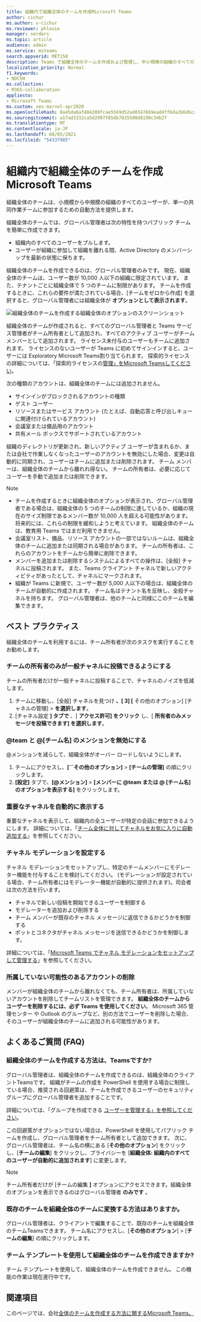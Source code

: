 ```yaml
---
title: 組織内で組織全体のチームを作成Microsoft Teams
author: cichur
ms.author: v-cichur
ms.reviewer: phlouie
manager: serdars
ms.topic: article
audience: admin
ms.service: msteams
search.appverid: MET150
description: Teams で組織全体のチームを作成および管理し、中小規模の組織のすべてのユーザーが共同作業を行う自動方法を提供する方法について学習します。
localization_priority: Normal
f1.keywords:
- NOCSH
ms.collection:
- M365-collaboration
appliesto:
- Microsoft Teams
ms.custom: seo-marvel-apr2020
ms.openlocfilehash: 8a45da6af484209fcae5569d52ad03476b9ead4ff6da266d6ca5925c0be815b4
ms.sourcegitcommit: a17ad3332ca5d2997f85db7835500d8190c34b2f
ms.translationtype: MT
ms.contentlocale: ja-JP
ms.lasthandoff: 08/05/2021
ms.locfileid: "54337985"
---
```

# <a name="create-an-organization-wide-team-in-microsoft-teams"></a>組織内で組織全体のチームを作成Microsoft Teams

組織全体のチームは、小規模から中規模の組織のすべてのユーザーが、単一の共同作業チームに参加するための自動方法を提供します。

組織全体のチームでは、グローバル管理者は次の特性を持つパブリック チームを簡単に作成できます。
- 組織内のすべてのユーザーをプルします。 
- ユーザーが組織に参加して組織を離れる間、Active Directory のメンバーシップを最新の状態に保ちます。

組織全体のチームを作成できるのは、グローバル管理者のみです。 現在、組織全体のチームは、ユーザー数が 10,000 人以下の組織に限定されています。 また、テナントごとに組織全体で 5 つのチームに制限があります。 チームを作成するときに、これらの要件が満たされている場合、[チームをゼロから作成] を選択すると、グローバル管理者には組織全体が **オプションとして表示されます**。 

![組織全体のチームを作成する組織全体のオプションのスクリーンショット](media/create-org-wide-team.png "組織全体のチームを作成する組織全体のオプションのスクリーン ショット")

組織全体のチームが作成されると、すべてのグローバル管理者と Teams サービス管理者がチーム所有者として追加され、すべてのアクティブ ユーザーがチーム メンバーとして追加されます。 ライセンス未付与のユーザーもチームに追加されます。 ライセンスのないユーザーが Teams に初めてサインインすると、ユーザーには Exploratory Microsoft Teams割り当てられます。 探索的ライセンスの詳細については、「探索的ライセンスの[管理」をMicrosoft Teamsしてください](teams-exploratory.md)。 

次の種類のアカウントは、組織全体のチームには追加されません。

- サインインがブロックされるアカウントの種類
- ゲスト ユーザー
- リソースまたはサービス アカウント (たとえば、自動応答と呼び出しキューに関連付けられているアカウント)
- 会議室または備品用のアカウント
- 共有メール ボックスでサポートされているアカウント

組織のディレクトリが更新され、新しいアクティブ ユーザーが含まれるか、または会社で作業しなくなったユーザーのアカウントを無効にした場合、変更は自動的に同期され、ユーザーはチームに追加または削除されます。 チーム メンバーは、組織全体のチームから離れれ得ない。 チームの所有者は、必要に応じてユーザーを手動で追加または削除できます。

> [!NOTE]
> - チームを作成するときに組織全体のオプションが表示され、グローバル管理者である場合は、組織全体の 5 つのチームの制限に達しているか、組織の現在のサイズ制限であるメンバー数が 10,000 人を超える可能性があります。 将来的には、これらの制限を緩和しようと考えています。 組織全体のチームは、教育用 Teams ではまだ利用できません。
> - 会議室リスト、備品、リソース アカウントの一部ではないルームは、組織全体のチームに追加または同期される場合があります。 チームの所有者は、これらのアカウントをチームから簡単に削除できます。
> - メンバーを追加または削除するシステムによるすべての操作は、[全般] チャネルに投稿されます。 また、Teams クライアント チャネルで新しいアクティビティがあったとして、チャネルにマークされます。
> - 組織が Teams に新規で、ユーザー数が 5,000 人以下の場合は、組織全体のチームが自動的に作成されます。 チーム名はテナント名を反映し、全般チャネルを持ちます。 グローバル管理者は、他のチームと同様にこのチームを編集できます。

## <a name="best-practices"></a>ベスト プラクティス

組織全体のチームを利用するには、チーム所有者が次のタスクを実行することをお勧めします。

### <a name="allow-only-team-owners-to-post-to-the-general-channel"></a>チームの所有者のみが一般チャネルに投稿できるようにする

チームの所有者だけが一般チャネルに投稿することで、チャネルのノイズを低減します。 

1. チームに移動し、[全般] チャネルを見つけ **、[ 3] [** その他のオプション] [チャネルの管理]  >  **を選択します**。 
2. [チャネル設定 **] タブで** 、[ **アクセス許可] をクリック** し、[ **所有者のみメッセージを投稿できます] を選択します**。

### <a name="turn-off-team-and-team-name-mentions"></a>@team と @[チーム名] のメンションを無効にする

@メンションを減らして、組織全体がオーバー ロードしないようにします。 

1. チームにアクセスし、**[˙˙˙その他のオプション]** > **[チームの管理]** の順にクリックします。 
2. **[設定]** タブで、<strong>[@メンション]</strong> > **[メンバーに @team または @ [チーム名] のオプションを表示する]** をクリックします。 

### <a name="automatically-show-important-channels"></a>重要なチャネルを自動的に表示する

重要なチャネルを表示して、組織内の全ユーザーが特定の会話に参加できるようにします。 詳細については、「[チーム全体に対してチャネルをお気に入りに自動追加する](https://support.office.com/article/auto-favorite-channels-for-the-whole-team-a948272c-5aa5-429c-863c-4e1e1cd6b0f6)」を参照してください。 

### <a name="set-up-channel-moderation"></a>チャネル モデレーションを設定する

チャネル モデレーションをセットアップし、特定のチームメンバーにモデレーター機能を付与することを検討してください。 (モデレーションが設定されている場合、チーム所有者にはモデレーター機能が自動的に提供されます)。司会者は次の方法を行います。

- チャネルで新しい投稿を開始できるユーザーを制御する
- モデレーターを追加および削除する
- チーム メンバーが既存のチャネル メッセージに返信できるかどうかを制御する
- ボットとコネクタがチャネル メッセージを送信できるかどうかを制御します。

詳細については、「[Microsoft Teams でチャネル モデレーションをセットアップして管理する](manage-channel-moderation-in-teams.md)」を参照してください。

### <a name="remove-accounts-that-might-not-belong"></a>所属していない可能性のあるアカウントの削除

メンバーが組織全体のチームから離れなくても、チーム所有者は、所属していないアカウントを削除してチームリストを管理できます。 **組織全体のチームからユーザーを削除するには、必ず Teams を使用してください**。 Microsoft 365 管理センター や Outlook のグループなど、別の方法でユーザーを削除した場合、そのユーザーが組織全体のチームに追加される可能性があります。

## <a name="faq"></a>よくあるご質問 (FAQ)

### <a name="is-there-a-way-to-create-an-organization-wide-team-other-than-using-the-teams-client"></a>組織全体のチームを作成する方法は、Teamsですか?

グローバル管理者は、組織全体のチームを作成できるのは、組織全体のクライアントTeamsです。 組織がチームの作成を PowerShell を使用する場合に制限している場合、推奨される回避策は、チームを作成できるユーザーのセキュリティ グループにグローバル管理者を追加することです。

詳細については、「グループを作成できる [ユーザーを管理する」を参照してください](/microsoft-365/admin/create-groups/manage-creation-of-groups)。

この回避策がオプションではない場合は、PowerShell を使用してパブリック チームを作成し、グローバル管理者をチーム所有者として追加できます。 次に、グローバル管理者は、チーム名の横にある [**その他のオプション**] をクリックし、[**チームの編集**] をクリックし、プライバシーを [**組織全体: 組織内のすべてのユーザーが自動的に追加されます**] に変更します。 

> [!NOTE]
> チーム所有者だけが [チームの編集 **]** オプションにアクセスできます。組織全体のオプションを表示できるのはグローバル管理者 **のみです** 。

### <a name="is-there-a-way-to-convert-an-existing-team-to-an-organization-wide-team"></a>既存のチームを組織全体のチームに変換する方法はありますか。

グローバル管理者は、クライアントで編集することで、既存のチームを組織全体のチームTeamsできます。 チーム名にアクセスし、[**その他のオプション**] > [**チームの編集**] の順にクリックします。

### <a name="can-i-create-an-organization-wide-team-using-a-team-template"></a>チーム テンプレートを使用して組織全体のチームを作成できますか?

チーム テンプレートを使用して、組織全体のチームを作成できません。 この機能の作業は現在進行中です。 

## <a name="see-also"></a>関連項目

このページでは、会社[全体のチームを作成する方法に関するMicrosoft Teams。](https://support.office.com/article/037bb27a-bcc9-48fe-8d72-44d9482420a3)
